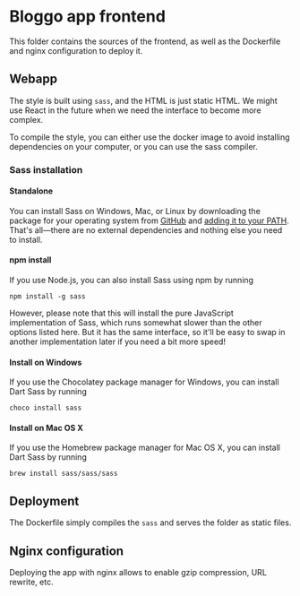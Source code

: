 # Bloggo app frontend

This folder contains the sources of the frontend, as well as the Dockerfile and nginx configuration to deploy it.

## Webapp

The style is built using `sass`, and the HTML is just static HTML. We might use React in the future when we need the interface to become more complex.

To compile the style, you can either use the docker image to avoid installing dependencies on your computer, or you can use the sass compiler.

### Sass installation

#### Standalone

You can install Sass on Windows, Mac, or Linux by downloading the package for your operating system from [GitHub](https://github.com/sass/dart-sass/releases/tag/1.13.4) and [adding it to your PATH](https://katiek2.github.io/path-doc/). That's all—there are no external dependencies and nothing else you need to install.

#### npm install

If you use Node.js, you can also install Sass using npm by running

`npm install -g sass`

However, please note that this will install the pure JavaScript implementation of Sass, which runs somewhat slower than the other options listed here. But it has the same interface, so it'll be easy to swap in another implementation later if you need a bit more speed!

#### Install on Windows

If you use the Chocolatey package manager for Windows, you can install Dart Sass by running

`choco install sass`

#### Install on Mac OS X

If you use the Homebrew package manager for Mac OS X, you can install Dart Sass by running

`brew install sass/sass/sass`

## Deployment

The Dockerfile simply compiles the `sass` and serves the folder as static files.

## Nginx configuration

Deploying the app with nginx allows to enable gzip compression, URL rewrite, etc.
